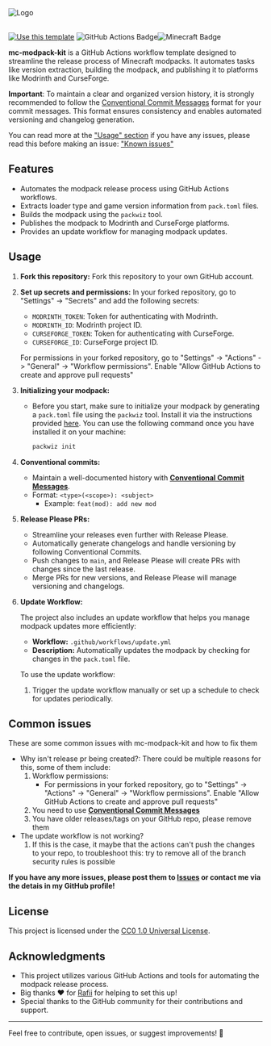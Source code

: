 <picture>
  <source media="(prefers-color-scheme: dark)" srcset="https://github.com/jh-devv/mc-modpack-kit/assets/122896463/003f8682-7e4f-4797-bdc8-2610a5d505de">
   <source media="(prefers-color-scheme: light)" srcset="https://github.com/jh-devv/mc-modpack-kit/assets/122896463/55e900a0-6de4-49e7-a9b0-2a8c764c9a4a">
  <img alt="Logo">
</picture>
<br></br>

[![Use this template](https://img.shields.io/badge/use%20this-template-blue?logo=github&style=for-the-badge)](https://github.com/badges/shields/generate)
![GitHub Actions Badge](https://img.shields.io/badge/GitHub%20Actions-2088FF?logo=githubactions&logoColor=fff&style=for-the-badge)![Minecraft Badge](https://img.shields.io/badge/Minecraft-62B47A?logo=minecraft&logoColor=fff&style=for-the-badge)

**mc-modpack-kit** is a GitHub Actions workflow template designed to streamline the release process of Minecraft modpacks. It automates tasks like version extraction, building the modpack, and publishing it to platforms like Modrinth and CurseForge.

**Important**: To maintain a clear and organized version history, it is strongly recommended to follow the [Conventional Commit Messages](https://www.conventionalcommits.org/en/v1.0.0/) format for your commit messages. This format ensures consistency and enables automated versioning and changelog generation.

You can read more at the ["Usage" section](#usage)
if you have any issues, please read this before making an issue: ["Known issues"](#common-issues)

## Features

- Automates the modpack release process using GitHub Actions workflows.
- Extracts loader type and game version information from `pack.toml` files.
- Builds the modpack using the `packwiz` tool.
- Publishes the modpack to Modrinth and CurseForge platforms.
- Provides an update workflow for managing modpack updates.

## Usage

1. **Fork this repository:** Fork this repository to your own GitHub account.

2. **Set up secrets and permissions:**
     In your forked repository, go to "Settings" -> "Secrets" and add the following secrets:

   - `MODRINTH_TOKEN`: Token for authenticating with Modrinth.
   - `MODRINTH_ID`: Modrinth project ID.
   - `CURSEFORGE_TOKEN`: Token for authenticating with CurseForge.
   - `CURSEFORGE_ID`: CurseForge project ID.
  
    For permissions in your forked repository, go to "Settings" -> "Actions" -> "General" -> "Workflow permissions".
    Enable "Allow GitHub Actions to create and approve pull requests"

3. **Initializing your modpack:**

   - Before you start, make sure to initialize your modpack by generating a `pack.toml` file using the `packwiz` tool. Install it via the instructions provided [here](https://packwiz.infra.link/installation/). You can use the following command once you have installed it on your machine:
     ```sh
     packwiz init
     ```

4. **Conventional commits:**
   - Maintain a well-documented history with [**Conventional Commit Messages**](https://www.conventionalcommits.org/en/v1.0.0/).
   - Format: `<type>(<scope>): <subject>`
     - Example: `feat(mod): add new mod`

5. **Release Please PRs:**
   - Streamline your releases even further with Release Please.
   - Automatically generate changelogs and handle versioning by following Conventional Commits.
   - Push changes to `main`, and Release Please will create PRs with changes since the last release.
   - Merge PRs for new versions, and Release Please will manage versioning and changelogs.

6. **Update Workflow:**

   The project also includes an update workflow that helps you manage modpack updates more efficiently:

   - **Workflow:** `.github/workflows/update.yml`
   - **Description:** Automatically updates the modpack by checking for changes in the `pack.toml` file.

   To use the update workflow:

   1. Trigger the update workflow manually or set up a schedule to check for updates periodically.

## Common issues

These are some common issues with mc-modpack-kit and how to fix them

- Why isn't release pr being created?:
   There could be multiple reasons for this, some of them include:
   1. Workflow permissions:
      - For permissions in your forked repository, go to "Settings" -> "Actions" -> "General" -> "Workflow permissions". Enable "Allow GitHub Actions to create and approve pull requests"
   2. You need to use [**Conventional Commit Messages**](https://www.conventionalcommits.org/en/v1.0.0/)
   3. You have older releases/tags on your GitHub repo, please remove them
- The update workflow is not working?
   1. If this is the case, it maybe that the actions can't push the changes to your repo, to troubleshoot this: try to remove all of the branch security rules is possible

**If you have any more issues, please post them to [Issues](https://github.com/jh-devv/mc-modpack-kit/issues) or contact me via the detais in my GitHub profile!**

## License

This project is licensed under the [CC0 1.0 Universal License](LICENSE).

## Acknowledgments

- This project utilizes various GitHub Actions and tools for automating the modpack release process.
- Big thanks ❤️ for [Rafii](https://github.com/Rafii2198) for helping to set this up!
- Special thanks to the GitHub community for their contributions and support.

---

<!---For detailed usage instructions and customization options, please refer to the [documentation](https://github.com/yourusername/mc-modpack-kit/wiki).-->

Feel free to contribute, open issues, or suggest improvements! 🚀
